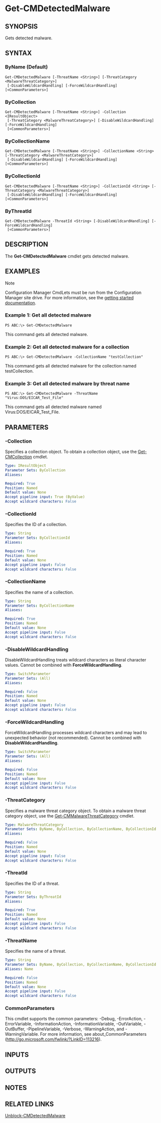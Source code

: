 ﻿---
external help file: AdminUI.PS.EP.dll-Help.xml
ms.assetid: D3CCEF01-1A81-4502-89BC-53FCED881391
online version: https://go.microsoft.com/fwlink/?linkid=833607
schema: 2.0.0
---

# Get-CMDetectedMalware

## SYNOPSIS
Gets detected malware.

## SYNTAX

### ByName (Default)
```
Get-CMDetectedMalware [-ThreatName <String>] [-ThreatCategory <MalwareThreatCategory>]
 [-DisableWildcardHandling] [-ForceWildcardHandling] [<CommonParameters>]
```

### ByCollection
```
Get-CMDetectedMalware [-ThreatName <String>] -Collection <IResultObject>
 [-ThreatCategory <MalwareThreatCategory>] [-DisableWildcardHandling] [-ForceWildcardHandling]
 [<CommonParameters>]
```

### ByCollectionName
```
Get-CMDetectedMalware [-ThreatName <String>] -CollectionName <String> [-ThreatCategory <MalwareThreatCategory>]
 [-DisableWildcardHandling] [-ForceWildcardHandling] [<CommonParameters>]
```

### ByCollectionId
```
Get-CMDetectedMalware [-ThreatName <String>] -CollectionId <String> [-ThreatCategory <MalwareThreatCategory>]
 [-DisableWildcardHandling] [-ForceWildcardHandling] [<CommonParameters>]
```

### ByThreatId
```
Get-CMDetectedMalware -ThreatId <String> [-DisableWildcardHandling] [-ForceWildcardHandling]
 [<CommonParameters>]
```

## DESCRIPTION
The **Get-CMDetectedMalware** cmdlet gets detected malware.

## EXAMPLES

> [!NOTE]
> Configuration Manager CmdLets must be run from the Configuration Manager site drive. For more information, see the [getting started documentation](https://docs.microsoft.com/powershell/sccm/overview).


### Example 1: Get all detected malware
```
PS ABC:\> Get-CMDetectedMalware
```

This command gets all detected malware.

### Example 2: Get all detected malware for a collection
```
PS ABC:\> Get-CMDetectedMalware -CollectionName "testCollection"
```

This command gets all detected malware for the collection named testCollection.

### Example 3: Get all detected malware by threat name
```
PS ABC:\> Get-CMDetectedMalware -ThreatName "Virus:DOS/EICAR_Test_File"
```

This command gets all detected malware named Virus:DOS/EICAR_Test_File.

## PARAMETERS

### -Collection
Specifies a collection object.
To obtain a collection object, use the [Get-CMCollection](Get-CMCollection.md) cmdlet.

```yaml
Type: IResultObject
Parameter Sets: ByCollection
Aliases: 

Required: True
Position: Named
Default value: None
Accept pipeline input: True (ByValue)
Accept wildcard characters: False
```

### -CollectionId
Specifies the ID of a collection.

```yaml
Type: String
Parameter Sets: ByCollectionId
Aliases: 

Required: True
Position: Named
Default value: None
Accept pipeline input: False
Accept wildcard characters: False
```

### -CollectionName
Specifies the name of a collection.

```yaml
Type: String
Parameter Sets: ByCollectionName
Aliases: 

Required: True
Position: Named
Default value: None
Accept pipeline input: False
Accept wildcard characters: False
```

### -DisableWildcardHandling
DisableWildcardHandling treats wildcard characters as literal character values. Cannot be combined with **ForceWildcardHandling**.

```yaml
Type: SwitchParameter
Parameter Sets: (All)
Aliases: 

Required: False
Position: Named
Default value: None
Accept pipeline input: False
Accept wildcard characters: False
```

### -ForceWildcardHandling
ForceWildcardHandling processes wildcard characters and may lead to unexpected behavior (not recommended). Cannot be combined with **DisableWildcardHandling**.

```yaml
Type: SwitchParameter
Parameter Sets: (All)
Aliases: 

Required: False
Position: Named
Default value: None
Accept pipeline input: False
Accept wildcard characters: False
```

### -ThreatCategory
Specifies a malware threat category object.
To obtain a malware threat category object, use the [Get-CMMalwareThreatCategory](Get-CMMalwareThreatCategory.md) cmdlet.

```yaml
Type: MalwareThreatCategory
Parameter Sets: ByName, ByCollection, ByCollectionName, ByCollectionId
Aliases: 

Required: False
Position: Named
Default value: None
Accept pipeline input: False
Accept wildcard characters: False
```

### -ThreatId
Specifies the ID of a threat.

```yaml
Type: String
Parameter Sets: ByThreatId
Aliases: 

Required: True
Position: Named
Default value: None
Accept pipeline input: False
Accept wildcard characters: False
```

### -ThreatName
Specifies the name of a threat.

```yaml
Type: String
Parameter Sets: ByName, ByCollection, ByCollectionName, ByCollectionId
Aliases: Name

Required: False
Position: Named
Default value: None
Accept pipeline input: False
Accept wildcard characters: False
```

### CommonParameters
This cmdlet supports the common parameters: -Debug, -ErrorAction, -ErrorVariable, -InformationAction, -InformationVariable, -OutVariable, -OutBuffer, -PipelineVariable, -Verbose, -WarningAction, and -WarningVariable. For more information, see about_CommonParameters (http://go.microsoft.com/fwlink/?LinkID=113216).

## INPUTS

## OUTPUTS

## NOTES

## RELATED LINKS

[Unblock-CMDetectedMalware](Unblock-CMDetectedMalware.md)
